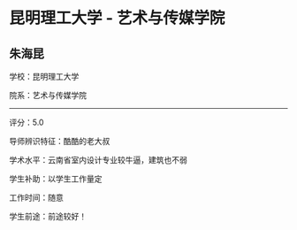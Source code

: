 # 昆明理工大学 - 艺术与传媒学院

## 朱海昆

学校：昆明理工大学

院系：艺术与传媒学院

* * *

评分：5.0

导师辨识特征：酷酷的老大叔

学术水平：云南省室内设计专业较牛逼，建筑也不弱

学生补助：以学生工作量定

工作时间：随意

学生前途：前途较好！